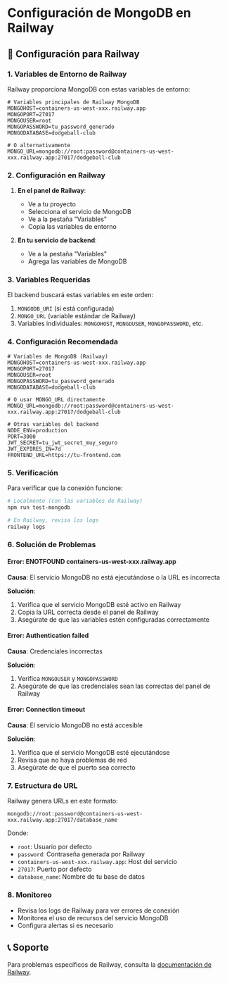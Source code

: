 # Configuración de MongoDB en Railway

## 🚂 Configuración para Railway

### 1. Variables de Entorno de Railway

Railway proporciona MongoDB con estas variables de entorno:

```env
# Variables principales de Railway MongoDB
MONGOHOST=containers-us-west-xxx.railway.app
MONGOPORT=27017
MONGOUSER=root
MONGOPASSWORD=tu_password_generado
MONGODATABASE=dodgeball-club

# O alternativamente
MONGO_URL=mongodb://root:password@containers-us-west-xxx.railway.app:27017/dodgeball-club
```

### 2. Configuración en Railway

1. **En el panel de Railway**:
   - Ve a tu proyecto
   - Selecciona el servicio de MongoDB
   - Ve a la pestaña "Variables"
   - Copia las variables de entorno

2. **En tu servicio de backend**:
   - Ve a la pestaña "Variables"
   - Agrega las variables de MongoDB

### 3. Variables Requeridas

El backend buscará estas variables en este orden:

1. `MONGODB_URI` (si está configurada)
2. `MONGO_URL` (variable estándar de Railway)
3. Variables individuales: `MONGOHOST`, `MONGOUSER`, `MONGOPASSWORD`, etc.

### 4. Configuración Recomendada

```env
# Variables de MongoDB (Railway)
MONGOHOST=containers-us-west-xxx.railway.app
MONGOPORT=27017
MONGOUSER=root
MONGOPASSWORD=tu_password_generado
MONGODATABASE=dodgeball-club

# O usar MONGO_URL directamente
MONGO_URL=mongodb://root:password@containers-us-west-xxx.railway.app:27017/dodgeball-club

# Otras variables del backend
NODE_ENV=production
PORT=3000
JWT_SECRET=tu_jwt_secret_muy_seguro
JWT_EXPIRES_IN=7d
FRONTEND_URL=https://tu-frontend.com
```

### 5. Verificación

Para verificar que la conexión funcione:

```bash
# Localmente (con las variables de Railway)
npm run test-mongodb

# En Railway, revisa los logs
railway logs
```

### 6. Solución de Problemas

#### Error: ENOTFOUND containers-us-west-xxx.railway.app

**Causa**: El servicio MongoDB no está ejecutándose o la URL es incorrecta

**Solución**:
1. Verifica que el servicio MongoDB esté activo en Railway
2. Copia la URL correcta desde el panel de Railway
3. Asegúrate de que las variables estén configuradas correctamente

#### Error: Authentication failed

**Causa**: Credenciales incorrectas

**Solución**:
1. Verifica `MONGOUSER` y `MONGOPASSWORD`
2. Asegúrate de que las credenciales sean las correctas del panel de Railway

#### Error: Connection timeout

**Causa**: El servicio MongoDB no está accesible

**Solución**:
1. Verifica que el servicio MongoDB esté ejecutándose
2. Revisa que no haya problemas de red
3. Asegúrate de que el puerto sea correcto

### 7. Estructura de URL

Railway genera URLs en este formato:

```
mongodb://root:password@containers-us-west-xxx.railway.app:27017/database_name
```

Donde:
- `root`: Usuario por defecto
- `password`: Contraseña generada por Railway
- `containers-us-west-xxx.railway.app`: Host del servicio
- `27017`: Puerto por defecto
- `database_name`: Nombre de tu base de datos

### 8. Monitoreo

- Revisa los logs de Railway para ver errores de conexión
- Monitorea el uso de recursos del servicio MongoDB
- Configura alertas si es necesario

## 📞 Soporte

Para problemas específicos de Railway, consulta la [documentación de Railway](https://docs.railway.app/).
